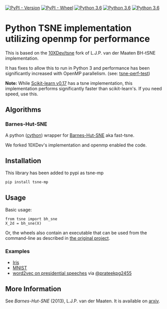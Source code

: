 [![PyPI - Version](https://img.shields.io/pypi/v/tsne-mp.svg)](https://pypi.org/project/tsne-mp/) [![PyPI - Wheel](https://img.shields.io/pypi/wheel/tsne-mp.svg)](https://pypi.org/project/tsne-mp/) [![Python 3.6](https://img.shields.io/badge/python-3.7-blue.svg)](https://www.python.org/downloads/release/python-370/) [![Python 3.6](https://img.shields.io/badge/python-3.6-blue.svg)](https://www.python.org/downloads/release/python-360/) [![Python 3.6](https://img.shields.io/badge/python-3.5-blue.svg)](https://www.python.org/downloads/release/python-350/) 

# Python TSNE implementation utilizing openmp for performance

This is based on the [10XDev/tsne](https://github.com/10XDev/tsne.git) fork of L.J.P. van der Maaten BH-tSNE implementation.

It has fixes to allow this to run in Python 3 and performance has been significantly
increased with OpenMP parallelism. (see: [tsne-perf-test](https://github.com/rappdw/tsne-perf-test.git))

**Note:** While [Scikit-learn v0.17](http://scikit-learn.org/stable/whats_new.html#version-0-17) has a tsne implementation, 
this implementation performs significantly faster than scikit-learn's. If you need speed, use this.


## Algorithms

### Barnes-Hut-SNE

A python ([cython](http://www.cython.org)) wrapper for [Barnes-Hut-SNE](http://homepage.tudelft.nl/19j49/t-SNE.html) aka fast-tsne.

We forked 10XDev's implementation and openmp enabled the code.

## Installation

This library has been added to pypi as tsne-mp

```
pip install tsne-mp
```

## Usage

Basic usage:

```
from tsne import bh_sne
X_2d = bh_sne(X)
```
Or, the wheels also contain an executable that can be used from the command-line as described
in [the original project](https://github.com/lvdmaaten/bhtsne).

### Examples

* [Iris](http://nbviewer.ipython.org/urls/raw.github.com/danielfrg/py_tsne/master/examples/iris.ipynb)
* [MNIST](http://nbviewer.ipython.org/urls/raw.github.com/danielfrg/py_tsne/master/examples/mnist.ipynb)
* [word2vec on presidential speeches](https://github.com/prateekpg2455/U.S-Presidential-Speeches) via [@prateekpg2455](https://github.com/prateekpg2455)

## More Information

See *Barnes-Hut-SNE* (2013), L.J.P. van der Maaten. It is available on [arxiv](http://arxiv.org/abs/1301.3342).

